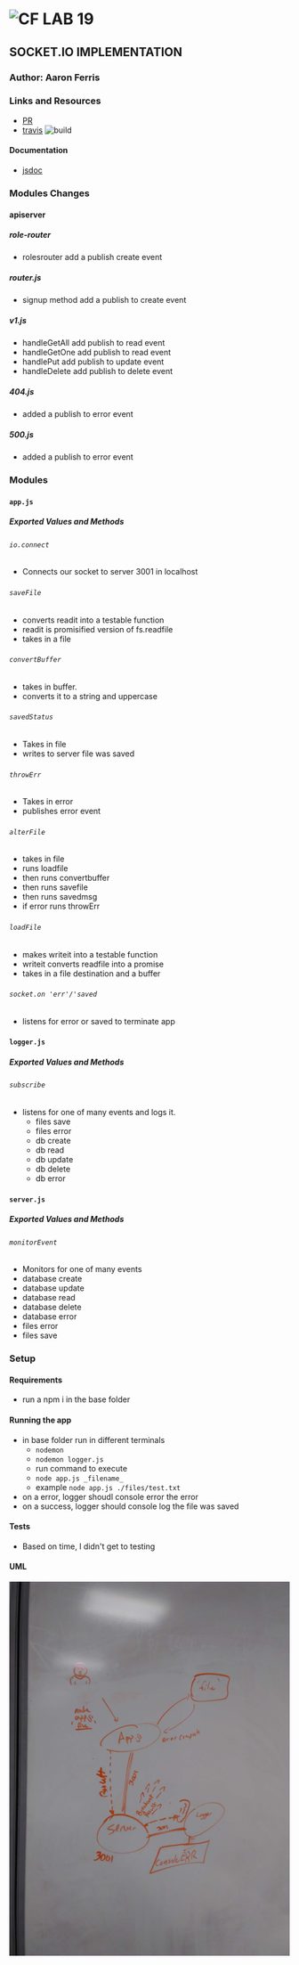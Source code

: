 
![CF](http://i.imgur.com/7v5ASc8.png) LAB 19
=================================================

## SOCKET.IO IMPLEMENTATION

### Author: Aaron Ferris

### Links and Resources
* [PR](https://github.com/codefellows-js-401d29-aaron-ferris/lab19/pull/1)  
* [travis](https://www.travis-ci.com/codefellows-js-401d29-aaron-ferris/lab19) ![build](https://www.travis-ci.com/codefellows-js-401d29-aaron-ferris/lab19.svg?branch=master)  
  
  
#### Documentation
* [jsdoc](https://github.com/codefellows-js-401d29-aaron-ferris/lab87/tree/submission/docs)  

### Modules Changes
#### apiserver 
##### role-router
* rolesrouter add a publish create event
##### router.js
* signup method add a publish to create event
##### v1.js
* handleGetAll add  publish to read event
* handleGetOne add  publish to read event
* handlePut add  publish to update event
* handleDelete add  publish to delete event
##### 404.js
* added a publish to error event
##### 500.js
* added a publish to error event


### Modules 
#### `app.js`
##### Exported Values and Methods

###### `io.connect`
 * Connects our socket to server 3001 in localhost

###### `saveFile`
 * converts readit into a testable function
 * readit is promisified version of fs.readfile
 * takes in a file

###### `convertBuffer`
 * takes in buffer. 
 * converts it to a string and uppercase

###### `savedStatus`
 * Takes in file
 * writes to server file was saved


###### `throwErr`
 * Takes in error
 * publishes error event

###### `alterFile`
 * takes in file
 * runs loadfile
 * then runs convertbuffer
 * then runs savefile
 * then runs savedmsg
 * if error runs throwErr

###### `loadFile`
 * makes writeit into a testable function
 * writeit converts readfile into a promise
 * takes in a file destination and a buffer

 ###### `socket.on 'err'/'saved`
 * listens for error or saved to terminate app


#### `logger.js`
##### Exported Values and Methods

###### `subscribe`
* listens for one of many events and logs it.
  * files save
  * files error
  * db create
  * db read
  * db update
  * db delete
  * db error

#### `server.js`
##### Exported Values and Methods

###### `monitorEvent`
 * Monitors for one of many events
  * database create
  * database update
  * database read
  * database delete
  * database error
  * files error
  * files save

 
### Setup
#### Requirements
* run a npm i in the base folder


#### Running the app
* in base folder run in different terminals
  * `nodemon`
  * `nodemon logger.js`
  * run command to execute
  *  `node app.js _filename_`
  *  example `node app.js ./files/test.txt`
* on a error, logger shoudl console error the error
* on a success, logger should console log the file was saved
  
#### Tests
* Based on time, I didn't get to testing

#### UML
![UML](./files/uml.jpg)



